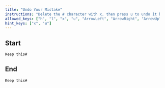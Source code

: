 ```yaml
---
title: "Undo Your Mistake"
instructions: "Delete the # character with x, then press u to undo it back"
allowed_keys: ["h", "l", "x", "u", "ArrowLeft", "ArrowRight", "ArrowUp", "ArrowDown"]
hint_keys: ["x", "u"]
---
```


## Start
```
Keep this#
```

## End
```
Keep this#
```